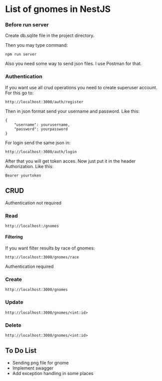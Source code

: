 #   List of gnomes in NestJS

### Before run server
Create db.sqlite file in the project directory.

Then you may type command:
```
npm run server
```
Also you need some way to send json files.
I use Postman for that.

### Authentication

If you want use all crud operations you need to create superuser
account. For this go to:

```
http://localhost:3000/auth/register
```

Then in json format send your username and password.
Like this:

```
{
    "username": yourusername,
    "password": yourpassword
}
```

For login send the same json in:
```
http://localhost:3000/auth/login
```

After that you will get token acces.
Now just put it in the header Authorization.
Like this:

```
Bearer yourtoken
```

## CRUD

Authentication not required

### Read

```
http://localhost:/gnomes
```

#### Filtering

If you want filter results by race of gnomes:

```
http://localhost:3000/gnomes/race
```

Authentication required

### Create

```
http://localhost:3000/gnomes
```

### Update

```
http://localhost:3000/gnomes/<int:id>
```

### Delete

```
http://localhost:3000/gnomes/<int:id>
```

## To Do List
* Sending png file for gnome
* Implement swagger
* Add exception handling in some places